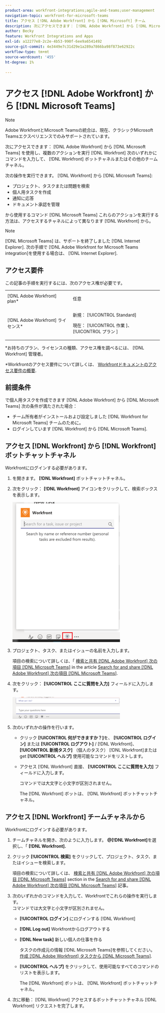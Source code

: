 ```yaml
---
product-area: workfront-integrations;agile-and-teams;user-management
navigation-topic: workfront-for-microsoft-teams
title: アクセス [!DNL Adobe Workfront] から [!DNL Microsoft] チーム
description: 次にアクセスできます： [!DNL Adobe Workfront] から [!DNL Microsoft Teams] を使用し、複数のアクションを実行 [!DNL Workfront] Workfrontボットチャネルまたは他のチームチャネルのいずれかでコマンドを入力する。
author: Becky
feature: Workfront Integrations and Apps
exl-id: a12277e8-2c2e-4b53-990f-6ee9a6541492
source-git-commit: 4e3449e7c31d29e1a289a7866ba98f873e62922c
workflow-type: tm+mt
source-wordcount: '455'
ht-degree: 1%

---
```


# アクセス [!DNL Adobe Workfront] から [!DNL Microsoft Teams]

<!--Audited: 01/2024-->

>[!NOTE]
>
>Adobe WorkfrontとMicrosoft Teamsの統合は、現在、クラシックMicrosoft Teamsエクスペリエンスでのみサポートされています。

次にアクセスできます： [!DNL Adobe Workfront] から [!DNL Microsoft Teams] を使用し、複数のアクションを実行 [!DNL Workfront] 次のいずれかにコマンドを入力して、 [!DNL Workfront] ボットチャネルまたはその他のチームチャネル。

次の操作を実行できます。 [!DNL Workfront] から [!DNL Microsoft Teams]:

* プロジェクト、タスクまたは問題を検索
* 個人用タスクを作成
* 通知に応答
* ドキュメント承認を管理

から使用するコマンド [!DNL Microsoft Teams] これらのアクションを実行する方法は、アクセスするチャネルによって異なります [!DNL Workfront] から。

>[!NOTE]
>
>[!DNL Microsoft Teams] は、サポートを終了しました [!DNL Internet Explorer]. 次の手順で [!DNL Adobe Workfront for Microsoft Teams integration]を使用する場合は、 [!DNL Internet Explorer].

## アクセス要件

この記事の手順を実行するには、次のアクセス権が必要です。

<table style="table-layout:auto"> 
 <col> 
 <col> 
 <tbody> 
  <tr> 
   <td role="rowheader">[!DNL Adobe Workfront] plan*</td> 
   <td> <p>任意</p> </td> 
  </tr> 
  <tr> 
   <td role="rowheader">[!DNL Adobe Workfront] ライセンス*</td> 
   <td> <p>新規： [!UICONTROL Standard]</p>
   <p>現在： [!UICONTROL 作業 ]、[!UICONTROL プラン ]</p> </td> 
  </tr> 
 </tbody> 
</table>

*お持ちのプラン、ライセンスの種類、アクセス権を調べるには、 [!DNL Workfront] 管理者。

*Workfrontのアクセス要件について詳しくは、 [Workfrontドキュメントのアクセス要件の概要](/help/quicksilver/administration-and-setup/add-users/access-levels-and-object-permissions/access-level-requirements-in-documentation.md).

## 前提条件

で個人用タスクを作成できます [!DNL Adobe Workfront] から [!DNL Microsoft Teams] 次の条件が満たされた場合：

* チーム所有者がインストールおよび設定しました [!DNL Workfront for Microsoft Teams] チームのために。
* ログインしています [!DNL Workfront] から [!DNL Microsoft Teams].

## アクセス [!DNL Workfront] から [!DNL Workfront] ボットチャットチャネル

Workfrontにログインする必要があります。

1. を開きます。 **[!DNL Workfront]** ボットチャットチャネル。
1. 次をクリック： **[!DNL Workfront]** アイコンをクリックして、検索ボックスを表示します。

   ![teams_search_box_in_the_bot_channel.PNG](assets/teams-search-box-in-the-bot-channel-350x456.png)

1. プロジェクト、タスク、またはイシューの名前を入力します。

   項目の検索について詳しくは、「 [検索と共有 [!DNL Adobe Workfront] 次の項目 [!DNL Microsoft Teams]](../../workfront-integrations-and-apps/using-workfront-with-microsoft-teams/search-for-and-share-wf-items-in-ms-teams.md) in the article [Search for and share [!DNL Adobe Workfront] 次の項目 [!DNL Microsoft Teams]](../../workfront-integrations-and-apps/using-workfront-with-microsoft-teams/search-for-and-share-wf-items-in-ms-teams.md).

1. 次をクリック： **[!UICONTROL ここに質問を入力]** フィールドに入力します。

   ![ms_teams_type_your_questions_here_and_what_can_I_do_fields.png](assets/ms-teams-type-your-questions-here-and-what-can-i-do-fields-350x71.png)

1. 次のいずれかの操作を行います。

   * クリック **[!UICONTROL 何ができますか？]**&#x200B;を、 **[!UICONTROL ログイン]** または **[!UICONTROL ログアウト]** / [!DNL Workfront]、 **[!UICONTROL 新規タスク]** （個人のタスク） [!DNL Workfront]または get **[!UICONTROL ヘルプ]** 使用可能なコマンドをリストします。

   * アクセス [!DNL Workfront] 直接、 **[!UICONTROL ここに質問を入力]** フィールドに入力します。

     コマンドでは大文字と小文字が区別されません。

     The [!DNL Workfront] ボットは、 [!DNL Workfront] ボットチャットチャネル。

## アクセス [!DNL Workfront] チームチャネルから

Workfrontにログインする必要があります。

1. チームチャネルを開き、次のように入力します。 **@[!DNL Workfront]**&#x200B;を選択し、「 **[!DNL Workfront].**

1. クリック **[!UICONTROL 検索]** をクリックして、プロジェクト、タスク、またはイシューを検索します。

   項目の検索について詳しくは、 [検索と共有 [!DNL Adobe Workfront] 次の項目 [!DNL Microsoft Teams]](../../workfront-integrations-and-apps/using-workfront-with-microsoft-teams/search-for-and-share-wf-items-in-ms-teams.md) section in the [Search for and share [!DNL Adobe Workfront] 次の項目 [!DNL Microsoft Teams]](../../workfront-integrations-and-apps/using-workfront-with-microsoft-teams/search-for-and-share-wf-items-in-ms-teams.md) 記事。

1. 次のいずれかのコマンドを入力して、Workfrontでこれらの操作を実行します。\
   コマンドでは大文字と小文字が区別されません。

   * **[!UICONTROL ログイン]** にログインする [!DNL Workfront]
   * **[!DNL Log out]** Workfrontからログアウトする
   * **[!DNL New task]** 新しい個人の仕事を作る

     タスクの作成元の情報 [!DNL Microsoft Teams]を参照してください。 [作成 [!DNL Adobe Workfront] タスクから [!DNL Microsoft Teams]](../../workfront-integrations-and-apps/using-workfront-with-microsoft-teams/create-workfront-tasks-from-ms-teams.md).

   * **[!UICONTROL ヘルプ]** をクリックして、使用可能なすべてのコマンドのリストを表示します。

     The [!DNL Workfront] ボットは、 [!DNL Workfront] ボットチャットチャネル。

1. 次に移動： [!DNL Workfront] アクセスするボットチャットチャネル [!DNL Workfront] リクエストを完了します。
